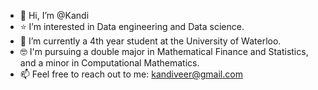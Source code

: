 - 👋 Hi, I’m @Kandi
- ⭐️ I’m interested in Data engineering and Data science.
- 👑 I’m currently a 4th year student at the University of Waterloo.
- 🤓 I'm pursuing a double major in Mathematical Finance and Statistics, and a minor in Computational Mathematics.
- 📫 Feel free to reach out to me: kandiveer@gmail.com

<!---
kandiveera/kandiveera is a ✨ special ✨ repository because its `README.md` (this file) appears on your GitHub profile.
You can click the Preview link to take a look at your changes.
--->
